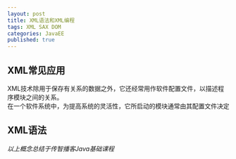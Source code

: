 ```yaml
---  
layout: post  
title: XML语法和XML编程  
tags: XML SAX DOM  
categories: JavaEE  
published: true  
---  
```


## XML常见应用

XML技术除用于保存有关系的数据之外，它还经常用作软件配置文件，以描述程序模块之间的关系。  
在一个软件系统中，为提高系统的灵活性，它所启动的模块通常由其配置文件决定

## XML语法


*以上概念总结于传智播客Java基础课程*
